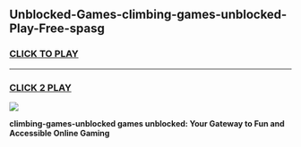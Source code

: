 
## Unblocked-Games-climbing-games-unblocked-Play-Free-spasg
<h3>
<a href="https://premium76.site?title=climbing-games-unblocked&ref=18A1">CLICK TO PLAY</a></h3>
<hr>

<h3>
<a href="https://premium76.site?title=climbing-games-unblocked&ref=18A1">CLICK 2 PLAY</a>
  
</h3>

<a href="https://premium76.site?title=climbing-games-unblocked&ref=18A1"><img src="https://clearcache.store/games.png"></a>


**climbing-games-unblocked games unblocked: Your Gateway to Fun and Accessible Online Gaming**
